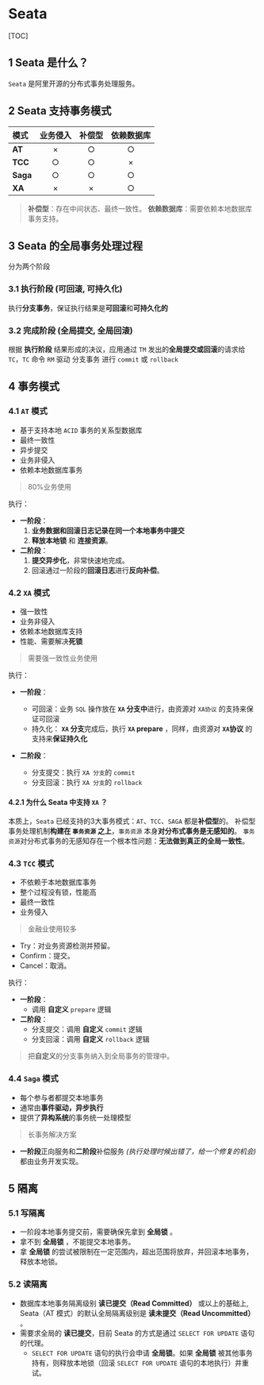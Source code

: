 # Seata

[TOC]

## 1 Seata 是什么？

`Seata` 是阿里开源的分布式事务处理服务。

## 2 Seata 支持事务模式

| 模式     | 业务侵入 | 补偿型 | 依赖数据库 |
| :------- | :------: | :----: | :--------: |
| **AT**   |    ×     |   ○    |     ○      |
| **TCC**  |    ○     |   ○    |     ×      |
| **Saga** |    ○     |   ○    |     ○      |
| **XA**   |    ×     |   ×    |     ○      |

>**补偿型**：存在中间状态、最终一致性。
>**依赖数据库**：需要依赖本地数据库事务支持。

## 3 Seata 的全局事务处理过程

分为两个阶段

### 3.1 执行阶段 (可回滚, 可持久化)

执行**分支事务**，保证执行结果是**可回滚**和**可持久化的**

### 3.2 完成阶段 (全局提交, 全局回滚)

根据 **执行阶段** 结果形成的决议，应用通过 `TM` 发出的**全局提交或回滚**的请求给 `TC`，`TC` 命令 `RM` 驱动 分支事务 进行 `commit` 或 `rollback`

## 4 事务模式

### 4.1 `AT` 模式

* 基于支持本地 `ACID` 事务的关系型数据库
* 最终一致性
* 异步提交
* 业务非侵入
* 依赖本地数据库事务

> 80%业务使用

执行：

* **一阶段**：
    1. **业务数据和回滚日志记录在同一个本地事务中提交**
    2. **释放本地锁** 和 **连接资源**。
* **二阶段**：
    1. **提交异步化**，非常快速地完成。
    2. 回滚通过一阶段的**回滚日志**进行**反向补偿**。

### 4.2 `XA` 模式

* 强一致性
* 业务非侵入
* 依赖本地数据库支持
* 性能、需要解决**死锁**

> 需要强一致性业务使用

执行：

* **一阶段**：
  
  * 可回滚：业务 `SQL` 操作放在 **`XA` 分支中**进行，由资源对 `XA协议` 的支持来保证可回滚
  * 持久化： **`XA` 分支**完成后，执行 **`XA` prepare** ，同样，由资源对 **`XA`协议** 的支持来**保证持久化**
* **二阶段**：
  * 分支提交：执行 `XA 分支`的 `commit`
  * 分支回滚：执行 `XA 分支`的 `rollback`

#### 4.2.1 为什么 Seata 中支持 `XA` ？

本质上，`Seata` 已经支持的3大事务模式：`AT`、`TCC`、`SAGA` 都是**补偿型**的。
补偿型事务处理机制**构建在 `事务资源` 之上**，`事务资源` 本身**对分布式事务是无感知的**。
`事务资源`对分布式事务的无感知存在一个根本性问题：**无法做到真正的全局一致性**。

### 4.3 `TCC` 模式

* 不依赖于本地数据库事务
* 整个过程没有锁，性能高
* 最终一致性
* 业务侵入

> 金融业使用较多

* Try：对业务资源检测并预留。
* Confirm：提交。
* Cancel：取消。

执行：

* **一阶段**：
  * 调用 **自定义** `prepare` 逻辑
* **二阶段**：
  * 分支提交：调用 **自定义** `commit` 逻辑
  * 分支回滚：调用 **自定义** `rollback` 逻辑

> 把**自定义**的分支事务纳入到全局事务的管理中。

### 4.4 `Saga` 模式

* 每个参与者都提交本地事务
* 通常由**事件驱动，异步执行**
* 提供了**异构系统**的事务统一处理模型

> 长事务解决方案

* **一阶段**正向服务和**二阶段**补偿服务 *(执行处理时候出错了，给一个修复的机会)* 都由业务开发实现。

## 5 隔离

### 5.1 写隔离

* 一阶段本地事务提交前，需要确保先拿到 **全局锁** 。
* 拿不到 **全局锁** ，不能提交本地事务。
* 拿 **全局锁** 的尝试被限制在一定范围内，超出范围将放弃，并回滚本地事务，释放本地锁。

### 5.2 读隔离

* 数据库本地事务隔离级别 **读已提交（Read Committed）** 或以上的基础上, Seata（AT 模式）的默认全局隔离级别是 **读未提交（Read Uncommitted）** 。
* 需要求全局的 **读已提交**，目前 Seata 的方式是通过 `SELECT FOR UPDATE`  语句的代理。
  * `SELECT FOR UPDATE` 语句的执行会申请 **全局锁**。如果 **全局锁** 被其他事务持有，则释放本地锁（回滚 `SELECT FOR UPDATE` 语句的本地执行）并重试。
